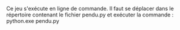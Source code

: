 Ce jeu s'exécute en ligne de commande.
Il faut se déplacer dans le répertoire contenant le fichier pendu.py et exécuter la commande : python.exe pendu.py